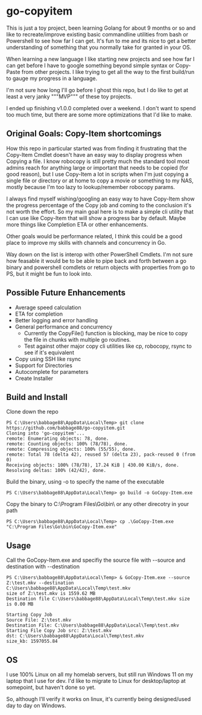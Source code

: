 # go-copyitem
This is just a toy project, been learning Golang for about 9 months or so and like to recreate/improve existing basic commandline utilities from bash or Powershell to see how far I can get. It's fun to me and its nice to get a better understanding of something that you normally take for granted in your OS. 

When learning a new language I like starting new projects and see how far I can get before I have to google something beyond simple syntax or Copy-Paste from other projects. I like trying to get all the way to the first build/run to gauge my progress in a language.

I'm not sure how long I'll go before I ghost this repo, but I do like to get at least a very janky """MVP""" of these toy projects.

I ended up finishing v1.0.0 completed over a weekend. I don't want to spend too much time, but there are some more optimizations that I'd like to make.

## Original Goals: Copy-Item shortcomings
How this repo in particular started was from finding it frustrating that the Copy-Item Cmdlet doesn't have an easy way to display progress when Copying a file. I know robocopy is still pretty much the standard tool most admins reach for anything large or important that needs to be copied (for good reason), but I use Copy-Item a lot in scripts when I'm just copying a single file or directory or at home to copy a movie or something to my NAS, mostly because I'm too lazy to lookup/remember robocopy params. 

I always find myself wishing/googling an easy way to have Copy-Item show the progress percentage of the Copy job and coming to the conclusion it's not worth the effort. So my main goal here is to make a simple cli utility that I can use like Copy-Item that will show a progress bar by default. Maybe more things like Completion ETA or other enhancements.

Other goals would be performance related, I think this could be a good place to improve my skills with channels and concurrency in Go. 

Way down on the list is interop with other PowerShell Cmdlets. I'm not sure how feasable it would be to be able to pipe back and forth between a go binary and powershell comdlets or return objects with properties from go to PS, but it might be fun to look into.

## Possible Future Enhancements
- Average speed calculation
- ETA for completion
- Better logging and error handling
- General performance and concurrency
    - Currently the CopyFile() function is blocking, may be nice to copy the file in chunks with multiple go routines.
    - Test against other major copy cli utilities like cp, robocopy, rsync to see if it's equivalent
- Copy using SSH like rsync
- Support for Directories
- Autocomplete for parameters
- Create Installer

## Build and Install 
Clone down the repo
```
PS C:\Users\babbage88\AppData\Local\Temp> git clone https://github.com/babbage88/go-copyitem.git
Cloning into 'go-copyitem'...
remote: Enumerating objects: 78, done.
remote: Counting objects: 100% (78/78), done.
remote: Compressing objects: 100% (55/55), done.
remote: Total 78 (delta 42), reused 57 (delta 23), pack-reused 0 (from 0)
Receiving objects: 100% (78/78), 17.24 KiB | 430.00 KiB/s, done.
Resolving deltas: 100% (42/42), done.
```

Build the binary, using -o to specify the name of the executable
```
PS C:\Users\babbage88\AppData\Local\Temp> go build -o GoCopy-Item.exe
```
Copy the binary to C:\Program Files\Go\bin\ or any other direcotry in your path
```
PS C:\Users\babbage88\AppData\Local\Temp> cp .\GoCopy-Item.exe "C:\Program Files\Go\bin\GoCopy-Item.exe"
```

## Usage
Call the GoCopy-Item.exe and specifiy the source file with --source and destination with --destination

```
PS C:\Users\babbage88\AppData\Local\Temp> & GoCopy-Item.exe --source Z:\test.mkv --destination C:\Users\babbage88\AppData\Local\Temp\test.mkv
size of Z:\test.mkv is 1559.62 MB
Destination file C:\Users\babbage88\AppData\Local\Temp\test.mkv size is 0.00 MB

Starting Copy Job
Source File: Z:\test.mkv
Destination File: C:\Users\babbage88\AppData\Local\Temp\test.mkv
Starting File Copy Job src: Z:\test.mkv
dst: C:\Users\babbage88\AppData\Local\Temp\test.mkv
size_kb: 1597055.84
```

## OS
I use 100% Linux on all my homelab servers, but still run Windows 11 on my laptop that I use for dev. I'd like to migrate to Linux for desktop/laptop at somepoint, but haven't done so yet. 

So, although I'll verify it works on linux, it's currently being designed/used day to day on Windows.